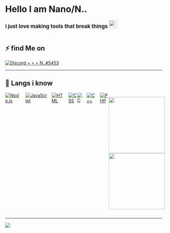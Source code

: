 # Hello I am Nano/N..
<div style='font-size:1.2em'>
	<b>i just love making tools that break things <img src="https://media.giphy.com/media/hvRJCLFzcasrR4ia7z/giphy.gif" width="25px"></b>
	<br>

</div>

<br>

## ⚡ find  Me on

<div align='left' style="display: flex; justify-content: space-between;">
	<a href='#'>
	<img src=https://img.shields.io/badge/Discord-N..%231337-7289DA?style=for-the-badge&logo=discord&logoColor=7289DA&logoWidth=30&labelColor=000' alt='Discord = = = N..#5453'>
	</a>
</div>

<hr>

## 🔧 Langs i know 

<div align='left' style="display: flex; justify-content: space-between;">
	<!-- Programming Languages. -->
	<a href='https://nodejs.org/en/'>
		<img src='https://img.shields.io/badge/code-node.js-339933?logo=node.js&logoWidth=30&labelColor=black&style=for-the-badge' alt='Node.js'>
	</a>
	&emsp;
	<a href='https://developer.mozilla.org/en-US/docs/Web/JavaScript'>
		<img src='https://img.shields.io/badge/code-javascript-F7DF1E?logo=javascript&logoWidth=30&labelColor=black&style=for-the-badge' alt='JavaScript'>
	</a>
	&emsp;
	<a href='https://developer.mozilla.org/en-US/docs/Web/HTML'>
		<img src='https://img.shields.io/badge/code-html-E34F26?logo=html5&logoWidth=30&labelColor=black&style=for-the-badge' alt='HTML'>
	</a>
	&emsp;
	<a href='https://developer.mozilla.org/en-US/docs/Web/CSS'>
		<img src='https://img.shields.io/badge/code-css-1572B6?logo=css3&logoWidth=30&labelColor=black&style=for-the-badge&logoColor=1572B6' alt='CSS'><br>
	</a>
	<a href='#'>
		<img src='https://img.shields.io/badge/code-c%20programming-A8B9CC?logoWidth=30&labelColor=black&style=for-the-badge&logo=c' alt='C'>
	</a>
	&emsp;
	<a href='#'>
		<img src='https://img.shields.io/badge/code-c%2B%2B-00599C?logoWidth=30&labelColor=black&style=for-the-badge&logo=c%2B%2B' alt='C++'>
	</a>
	&emsp;
	<a href='https://www.php.net/'>
		<img src='https://img.shields.io/badge/code-php-777BB4?logoWidth=30&labelColor=black&style=for-the-badge&logo=php' alt='PHP'>
	</a><br><br>
	<p>
	<a href="https://github.com/X-x-X-0">
  	<img height="180em" src="https://github-readme-stats.vercel.app/api?username=X-x-X-0&show_icons=true&theme=radical" />
  	<img height="180em" src="https://github-readme-stats-eight-theta.vercel.app/api/top-langs/?username=X-x-X-0&theme=radical&layout=compact&exclude_lang=java+r" />
</a>
</p>
	
</div>
<hr>

<img src="https://komarev.com/ghpvc/?username=X-x-X-0&style=flat-square">
